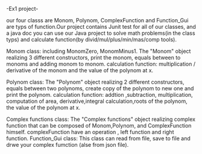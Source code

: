 -Ex1 project-

our four classs are Monom, Polynom, ComplexFunction and Function_Gui are typs of function.Our project contains Junit test for all of our classes, and a java doc
you can use our Java project to solve math problems(in the class typs) and calculate function(by divid/mul/plus/min/mas/comp tools).

Monom class:
including MonomZero, MonomMinus1.
The "Monom" object realizing 3 different constructors, print the monom, equals between to monoms and adding monom to monom.
calculation function: multiplication / derivative of the monom and the value of the polynom at x.

Polynom class:
The "Polynom" object realizing 2 different constructors, equals between two polynoms, create copy of the polynom to new one and print the polynom.
calculation function: addtion ,subtraction, multiplication, computation of area, derivative,integral calculation,roots of the polynom,
                      the value of the polynom at x.

Complex functions class:
The "Complex functions" object realizing complex function that can be composed of Monom,Polynom, and ComplexFunction himself.
complexFunction have an operation , left function and right function.
Function_Gui class:
 This class can read from file, save to file and drwe your complex fumction (alse from json file).

